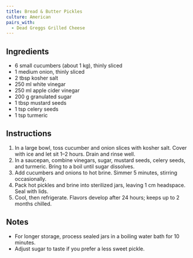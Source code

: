 ```yaml
---
title: Bread & Butter Pickles
culture: American
pairs_with:
  - Dead Greggs Grilled Cheese
---
```


## Ingredients
- 6 small cucumbers (about 1 kg), thinly sliced
- 1 medium onion, thinly sliced
- 2 tbsp kosher salt
- 250 ml white vinegar
- 250 ml apple cider vinegar
- 200 g granulated sugar
- 1 tbsp mustard seeds
- 1 tsp celery seeds
- 1 tsp turmeric

## Instructions
1. In a large bowl, toss cucumber and onion slices with kosher salt. Cover with ice and let sit 1–2 hours. Drain and rinse well.
2. In a saucepan, combine vinegars, sugar, mustard seeds, celery seeds, and turmeric. Bring to a boil until sugar dissolves.
3. Add cucumbers and onions to hot brine. Simmer 5 minutes, stirring occasionally.
4. Pack hot pickles and brine into sterilized jars, leaving 1 cm headspace. Seal with lids.
5. Cool, then refrigerate. Flavors develop after 24 hours; keeps up to 2 months chilled.

## Notes
- For longer storage, process sealed jars in a boiling water bath for 10 minutes.  
- Adjust sugar to taste if you prefer a less sweet pickle.
